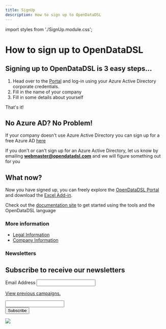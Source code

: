 ```yaml
---
title: SignUp
description: How to sign up to OpenDataDSL
---
```

import styles from './SignUp.module.css';

<link href="//cdn-images.mailchimp.com/embedcode/classic-071822.css" rel="stylesheet" type="text/css" />

How to sign up to OpenDataDSL
=======

## Signing up to OpenDataDSL is 3 easy steps...

1. Head over to the [Portal](https://portal.opendatadsl.com/authentication/login) and log-in using your Azure Active 
Directory corporate credentials.
2. Fill in the name of your company
3. Fill in some details about yourself

That's it!

## No Azure AD? No Problem!
If your company doesn't use Azure Active Directory you can sign up for a free Azure AD [here](https://docs.microsoft.com/en-us/windows/client-management/mdm/register-your-free-azure-active-directory-subscription)

If you don't or can't sign up for an Azure Active Directory, let us know by emailing **webmaster@opendatadsl.com** and we will figure something out for you

## What now?
Now you have signed up, you can freely explore the [OpenDataDSL Portal](https://doc.opendatadsl.com/docs/user/portal) 
and download the [Excel Add-in](https://doc.opendatadsl.com/docs/user/excel).

Check out the [documentation site](https://doc.opendatadsl.com/) to get started using the tools and the OpenDataDSL language

### More information

* [Legal Information](legal/Legal-Notices)
* [Company Information](AboutUs)

### Newsletters

<!-- Begin Mailchimp Signup Form -->
<div id="mc_embed_signup">
    <form action="https://opendatadsl.us9.list-manage.com/subscribe/post?u=8dbf41d12e3a54acaedc9e10d&amp;id=9926c52da6&amp;f_id=000b20e1f0" method="post" id="mc-embedded-subscribe-form" name="mc-embedded-subscribe-form" class="validate" target="_blank" novalidate>
        <div id="mc_embed_signup_scroll">
        <h2>Subscribe to receive our newsletters</h2>
<div class="mc-field-group">
	<label for="mce-EMAIL">Email Address</label>
	<input type="email" name="EMAIL" class="required email" id="mce-EMAIL" required />
	<span id="mce-EMAIL-HELPERTEXT" class="helper_text"></span>
</div>
<p><a href="https://us9.campaign-archive.com/home/?u=8dbf41d12e3a54acaedc9e10d&id=9926c52da6" title="View previous campaigns">View previous campaigns.</a></p>
	<div id="mce-responses" class="clear foot">
		<div class="response" id="mce-error-response" className={styles.mc_none}></div>
		<div class="response" id="mce-success-response" className={styles.mc_none}></div>
	</div>    
    <div className={styles.mc_hidden} aria-hidden="true"><input type="text" name="b_8dbf41d12e3a54acaedc9e10d_9926c52da6" tabindex="-1" value="" /></div>
        <div class="optionalParent">
            <div class="clear foot">
                <input type="submit" value="Subscribe" name="subscribe" id="mc-embedded-subscribe" class="button" />
                <p class="brandingLogo"><a href="http://eepurl.com/ih0cab" title="Mailchimp - email marketing made easy and fun"><img src="https://eep.io/mc-cdn-images/template_images/branding_logo_text_dark_dtp.svg" /></a></p>
            </div>
        </div>
    </div>
</form>
</div>
<script type='text/javascript' src='//s3.amazonaws.com/downloads.mailchimp.com/js/mc-validate.js' />

<!--End mc_embed_signup-->